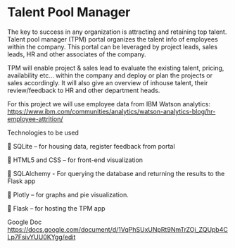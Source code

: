 # Talent Pool Manager


The key to success in any organization is attracting and retaining top talent.
Talent pool manager (TPM) portal organizes the talent info of employees within the company. This portal can be leveraged by project leads, sales leads, HR and other associates of the company. 

TPM will enable project & sales lead to evaluate the existing talent, pricing, availability etc… within the company and deploy or plan the projects or sales accordingly. It will also give an overview of inhouse talent, their review/feedback to HR and other department heads.


For this project we will use employee data from IBM Watson analytics: https://www.ibm.com/communities/analytics/watson-analytics-blog/hr-employee-attrition/ 



Technologies to be used



	SQLite – for housing data, register feedback from portal

	HTML5 and CSS – for front-end visualization

	SQLAlchemy - For querying the database and returning the results to the Flask app

	Plotly – for graphs and pie visualization.

	Flask – for hosting the TPM app




Google Doc https://docs.google.com/document/d/1VqPhSUxUNpRt9NmTrZOj_ZQUpb4CLp7FsivYUU0KYgg/edit





